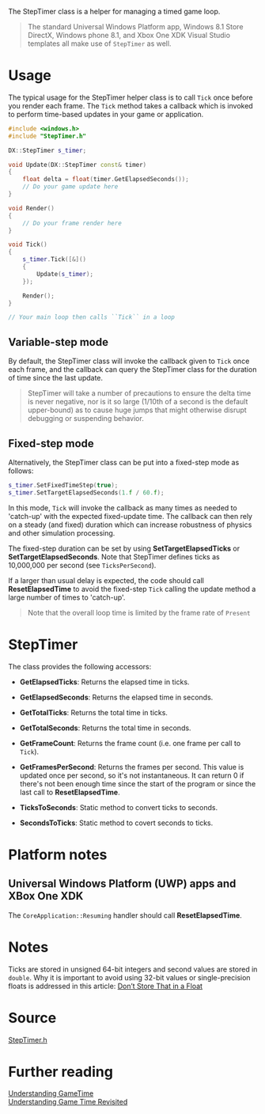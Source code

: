 The StepTimer class is a helper for managing a timed game loop.

> The standard Universal Windows Platform app, Windows 8.1 Store DirectX, Windows phone 8.1, and Xbox One XDK Visual Studio templates all make use of ``StepTimer`` as well.

# Usage

The typical usage for the StepTimer helper class is to call ``Tick`` once before you render each frame. The ``Tick`` method takes a callback which is invoked to perform time-based updates in your game or application.

```cpp
#include <windows.h>
#include "StepTimer.h"

DX::StepTimer s_timer;

void Update(DX::StepTimer const& timer)
{
    float delta = float(timer.GetElapsedSeconds());
    // Do your game update here
}

void Render()
{
    // Do your frame render here
}

void Tick()
{
    s_timer.Tick([&]()
    {
        Update(s_timer);
    });

    Render();
}

// Your main loop then calls ``Tick`` in a loop
```

## Variable-step mode
By default, the StepTimer class will invoke the callback given to ``Tick`` once each frame, and the callback can query the StepTimer class for the duration of time since the last update.

> StepTimer will take a number of precautions to ensure the delta time is never negative, nor is it so large (1/10th of a second is the default upper-bound) as to cause huge jumps that might otherwise disrupt debugging or suspending behavior.

## Fixed-step mode
Alternatively, the StepTimer class can be put into a fixed-step mode as follows:

```cpp
s_timer.SetFixedTimeStep(true);
s_timer.SetTargetElapsedSeconds(1.f / 60.f);
```

In this mode, ``Tick`` will invoke the callback as many times as needed to 'catch-up' with the expected fixed-update time. The callback can then rely on a steady (and fixed) duration which can increase robustness of physics and other simulation processing.

The fixed-step duration can be set by using **SetTargetElapsedTicks** or **SetTargetElapsedSeconds**. Note that StepTimer defines ticks as 10,000,000 per second (see ``TicksPerSecond``).

If a larger than usual delay is expected, the code should call **ResetElapsedTime** to avoid the fixed-step ``Tick`` calling the update method a large number of times to 'catch-up'.

> Note that the overall loop time is limited by the frame rate of ``Present``

# StepTimer
The class provides the following accessors:

* **GetElapsedTicks**: Returns the elapsed time in ticks.
* **GetElapsedSeconds**: Returns the elapsed time in seconds.

* **GetTotalTicks**: Returns the total time in ticks.
* **GetTotalSeconds**: Returns the total time in seconds.

* **GetFrameCount**: Returns the frame count (i.e. one frame per call to ``Tick``).

* **GetFramesPerSecond**: Returns the frames per second. This value is updated once per second, so it's not instantaneous. It can return 0 if there's not been enough time since the start of the program or since the last call to **ResetElapsedTime**.

* **TicksToSeconds**: Static method to convert ticks to seconds.
* **SecondsToTicks**: Static method to covert seconds to ticks.

# Platform notes

## Universal Windows Platform (UWP) apps and XBox One XDK
The ``CoreApplication::Resuming`` handler should call **ResetElapsedTime**.

# Notes
Ticks are stored in unsigned 64-bit integers and second values are stored in ``double``. Why it is important to avoid using 32-bit values or single-precision floats is addressed in this article: [Don’t Store That in a Float](https://randomascii.wordpress.com/2012/02/13/dont-store-that-in-a-float/)

# Source

[StepTimer.h](https://raw.githubusercontent.com/walbourn/directx-vs-templates/master/d3d12game_win32_dr/StepTimer.h)

# Further reading
[Understanding GameTime](http://www.shawnhargreaves.com/blog/understanding-gametime.html)  
[Understanding Game Time Revisited](https://walbourn.github.io/understanding-game-time-revisited/)  
